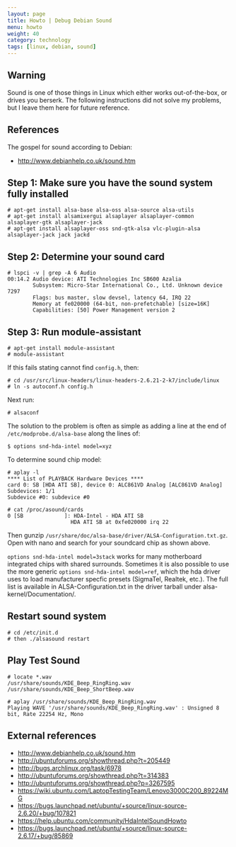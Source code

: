 ```yaml
---
layout: page
title: Howto | Debug Debian Sound
menu: howto
weight: 40
category: technology
tags: [linux, debian, sound]
---
```


## Warning

Sound is one of those things in Linux which either works out-of-the-box, or drives you berserk. The following instructions did not solve my problems, but I leave them here for future reference.

## References

The gospel for sound according to Debian:

   * http://www.debianhelp.co.uk/sound.htm

## Step 1: Make sure you have the sound system fully installed

    # apt-get install alsa-base alsa-oss alsa-source alsa-utils
    # apt-get install alsamixergui alsaplayer alsaplayer-common alsaplayer-gtk alsaplayer-jack
    # apt-get install alsaplayer-oss snd-gtk-alsa vlc-plugin-alsa alsaplayer-jack jack jackd

## Step 2: Determine your sound card

    # lspci -v | grep -A 6 Audio
    00:14.2 Audio device: ATI Technologies Inc SB600 Azalia
            Subsystem: Micro-Star International Co., Ltd. Unknown device 7297
            Flags: bus master, slow devsel, latency 64, IRQ 22
            Memory at fe020000 (64-bit, non-prefetchable) [size=16K]
            Capabilities: [50] Power Management version 2

## Step 3: Run module-assistant

    # apt-get install module-assistant
    # module-assistant

If this fails stating cannot find `config.h`, then:

    # cd /usr/src/linux-headers/linux-headers-2.6.21-2-k7/include/linux
    # ln -s autoconf.h config.h

Next run:

    # alsaconf

The solution to the problem is often as simple as adding a line at the end of `/etc/modprobe.d/alsa-base` along the lines of:

    $ options snd-hda-intel model=xyz

To determine sound chip model:

    # aplay -l
    **** List of PLAYBACK Hardware Devices ****
    card 0: SB [HDA ATI SB], device 0: ALC861VD Analog [ALC861VD Analog]
    Subdevices: 1/1
    Subdevice #0: subdevice #0

    # cat /proc/asound/cards
    0 [SB             ]: HDA-Intel - HDA ATI SB
                        HDA ATI SB at 0xfe020000 irq 22

Then gunzip `/usr/share/doc/alsa-base/driver/ALSA-Configuration.txt.gz`. Open with nano and search for your soundcard chip as shown above.

`options snd-hda-intel model=3stack` works for many motherboard integrated chips with shared surrounds. Sometimes it is also possible to use the more generic `options snd-hda-intel model=ref`, which the hda driver uses to load manufacturer specfic presets (SigmaTel, Realtek, etc.). The full list is available in ALSA-Configuration.txt in the driver tarball under alsa-kernel/Documentation/.

## Restart sound system

    # cd /etc/init.d
    # then ./alsasound restart

## Play Test Sound

    # locate *.wav
    /usr/share/sounds/KDE_Beep_RingRing.wav
    /usr/share/sounds/KDE_Beep_ShortBeep.wav

    # aplay /usr/share/sounds/KDE_Beep_RingRing.wav
    Playing WAVE '/usr/share/sounds/KDE_Beep_RingRing.wav' : Unsigned 8 bit, Rate 22254 Hz, Mono

## External references

   * http://www.debianhelp.co.uk/sound.htm
   * http://ubuntuforums.org/showthread.php?t=205449
   * http://bugs.archlinux.org/task/6978
   * http://ubuntuforums.org/showthread.php?t=314383
   * http://ubuntuforums.org/showthread.php?p=3267595
   * https://wiki.ubuntu.com/LaptopTestingTeam/Lenovo3000C200_89224MG
   * https://bugs.launchpad.net/ubuntu/+source/linux-source-2.6.20/+bug/107821
   * https://help.ubuntu.com/community/HdaIntelSoundHowto
   * https://bugs.launchpad.net/ubuntu/+source/linux-source-2.6.17/+bug/85869
